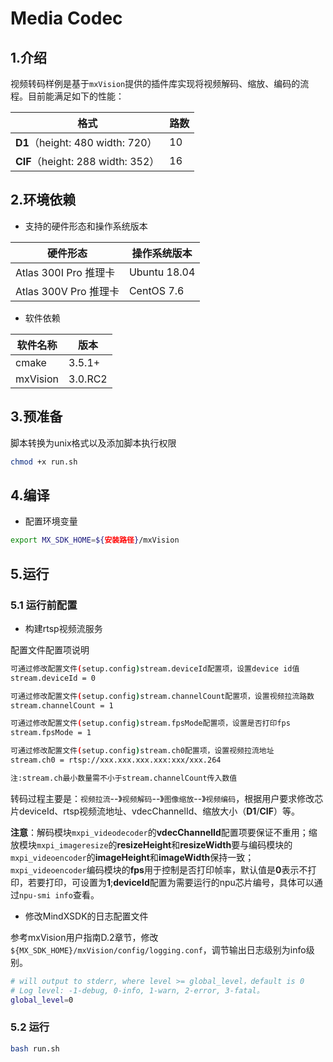 # Media Codec

## 1.介绍

视频转码样例是基于`mxVision`提供的插件库实现将视频解码、缩放、编码的流程。目前能满足如下的性能：

| 格式 | 路数           |
| - | - |
| **D1**（height: 480 width: 720） | 10 |
| **CIF**（height: 288 width: 352） | 16 |

## 2.环境依赖

- 支持的硬件形态和操作系统版本

| 硬件形态                             | 操作系统版本   |
| ------------------------------------ | -------------- |
| Atlas 300I Pro 推理卡 | Ubuntu 18.04 |
| Atlas 300V Pro 推理卡 | CentOS 7.6     |

- 软件依赖

| 软件名称 | 版本   |
| -------- | ------ |
| cmake    | 3.5.1+ |
| mxVision | 3.0.RC2 |

## 3.预准备

脚本转换为unix格式以及添加脚本执行权限

```bash
chmod +x run.sh
```

## 4.编译

- 配置环境变量

```bash
export MX_SDK_HOME=${安装路径}/mxVision
```

## 5.运行

### 5.1 运行前配置

- 构建rtsp视频流服务

配置文件配置项说明

```bash
可通过修改配置文件(setup.config)stream.deviceId配置项，设置device id值
stream.deviceId = 0

可通过修改配置文件(setup.config)stream.channelCount配置项，设置视频拉流路数
stream.channelCount = 1

可通过修改配置文件(setup.config)stream.fpsMode配置项，设置是否打印fps
stream.fpsMode = 1

可通过修改配置文件(setup.config)stream.ch0配置项，设置视频拉流地址
stream.ch0 = rtsp://xxx.xxx.xxx.xxx:xxx/xxx.264

注:stream.ch最小数量需不小于stream.channelCount传入数值

```

转码过程主要是：`视频拉流`--》`视频解码`--》`图像缩放`--》`视频编码`，根据用户要求修改芯片deviceId、rtsp视频流地址、vdecChannelId、缩放大小（**D1**/**CIF**）等。


**注意**：解码模块`mxpi_videodecoder`的**vdecChannelId**配置项要保证不重用；缩放模块`mxpi_imageresize`的**resizeHeight**和**resizeWidth**要与编码模块的`mxpi_videoencoder`的**imageHeight**和**imageWidth**保持一致；`mxpi_videoencoder`编码模块的**fps**用于控制是否打印帧率，默认值是**0**表示不打印，若要打印，可设置为**1**;**deviceId**配置为需要运行的npu芯片编号，具体可以通过`npu-smi info`查看。

- 修改MindXSDK的日志配置文件

参考mxVision用户指南D.2章节，修改`${MX_SDK_HOME}/mxVision/config/logging.conf`，调节输出日志级别为info级别。

```bash
# will output to stderr, where level >= global_level，default is 0
# Log level: -1-debug, 0-info, 1-warn, 2-error, 3-fatal。
global_level=0
```

### 5.2 运行

```bash
bash run.sh
```

